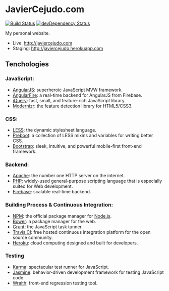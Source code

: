 # JavierCejudo.com

[![Build Status](https://api.travis-ci.org/javiercejudo/javiercejudo.com.png?branch=master)](https://travis-ci.org/javiercejudo/javiercejudo.com)
[![devDependency Status](https://david-dm.org/javiercejudo/javiercejudo.com/dev-status.png)](https://david-dm.org/javiercejudo/javiercejudo.com#info=devDependencies)

My personal website.

- Live: http://javiercejudo.com
- Staging: http://javiercejudo.herokuapp.com

## Tenchologies

### JavaScript:

- [AngularJS](http://angularjs.org/): superheroic JavaScript MVW framework.
- [AngularFire](http://angularfire.com/): a real-time backend for AngularJS
from Firebase.
- [jQuery](http://jquery.com/): fast, small, and feature-rich JavaScript
library.
- [Modernizr](http://modernizr.com/): the feature detection library for
HTML5/CSS3.

### CSS:
- [LESS](http://lesscss.org/): the dynamic stylesheet language.
- [Preboot](http://getpreboot.com/): a collection of LESS mixins and
variables for writing better CSS.
- [Bootstrap](http://getbootstrap.com/): sleek, intuitive, and powerful
mobile-first front-end framework.

### Backend:

- [Apache](http://httpd.apache.org/): the number one HTTP server on the internet.
- [PHP](http://php.net/): widely-used general-purpose scripting language that
is especially suited for Web development.
- [Firebase](https://www.firebase.com/): scalable real-time backend.

### Building Process & Continuous Integration:

- [NPM](https://npmjs.org/): the official package manager for
[Node.js](http://nodejs.org/).
- [Bower](http://bower.io/): a package manager for the web.
- [Grunt](http://gruntjs.com/): the JavaScript task tunner.
- [Travis CI](https://travis-ci.org/): free hosted continuous integration
platform for the open source community.
- [Heroku](https://www.heroku.com/): cloud computing designed and built for developers.

### Testing
- [Karma](http://karma-runner.github.io/): spectacular test runner for
JavaScript.
- [Jasmine](http://pivotal.github.io/jasmine/): behavior-driven development
framework for testing JavaScript code.
- [Wraith](https://github.com/BBC-News/wraith): front-end regression testing tool.
